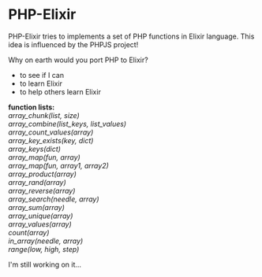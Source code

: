 # PHP-Elixir
PHP-Elixir tries to implements a set of PHP functions in Elixir language. This idea is influenced by the PHPJS project!

Why on earth would you port PHP to Elixir?
* to see if I can
* to learn Elixir
* to help others learn Elixir

**function lists:**  
*array_chunk(list, size)*  
*array_combine(list_keys, list_values)*  
*array_count_values(array)*  
*array_key_exists(key, dict)*  
*array_keys(dict)*  
*array_map(fun, array)*  
*array_map(fun, array1, array2)*  
*array_product(array)*  
*array_rand(array)*  
*array_reverse(array)*  
*array_search(needle, array)*  
*array_sum(array)*  
*array_unique(array)*  
*array_values(array)*  
*count(array)*  
*in_array(needle, array)*  
*range(low, high, step)*  

  I'm still working on it...
